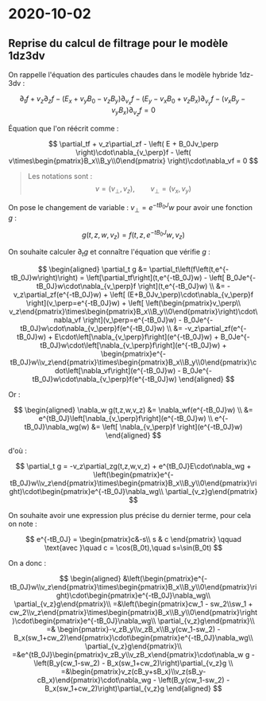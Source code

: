 # 2020-10-02

## Reprise du calcul de filtrage pour le modèle 1dz3dv

On rappelle l'équation des particules chaudes dans le modèle hybride 1dz-3dv :

$$
  \partial_tf + v_z\partial_zf - \left( E_x + v_yB_0 - v_zB_y \right)\partial_{v_x}f - \left( E_y - v_xB_0 + v_zB_x \right)\partial_{v_y}f - \left( v_xB_y - v_yB_x \right)\partial_{v_z}f = 0
$$

Équation que l'on réécrit comme :

$$
  \partial_tf + v_z\partial_zf - \left( E + B_0Jv_\perp \right)\cdot\nabla_{v_\perp}f - \left( v\times\begin{pmatrix}B_x\\B_y\\0\end{pmatrix} \right)\cdot\nabla_vf = 0
$$

> Les notations sont : $$v = (v_\perp,v_z), \qquad v_\perp = (v_x,v_y)$$

On pose le changement de variable : $v_\perp = e^{-tB_0J}w$ pour avoir une fonction $g$ :

$$
  g(t,z,w,v_z) = f(t,z,e^{-tB_0J}w,v_z)
$$

On souhaite calculer $\partial_t g$ et connaître l'équation que vérifie $g$ :

$$
  \begin{aligned}
    \partial_t g &= \partial_t\left(f\left(t,e^{-tB_0J}w\right)\right) = \left[\partial_tf\right](t,e^{-tB_0J}w) - \left[ B_0Je^{-tB_0J}w\cdot\nabla_{v_\perp}f \right](t,e^{-tB_0J}w) \\
                 &= -v_z\partial_zf(e^{-tB_0J}w) + \left[ (E+B_0Jv_\perp)\cdot\nabla_{v_\perp}f \right](v_\perp=e^{-tB_0J}w) + \left[ \left(\begin{pmatrix}v_\perp\\ v_z\end{pmatrix}\times\begin{pmatrix}B_x\\B_y\\0\end{pmatrix}\right)\cdot\nabla_vf \right](v_\perp=e^{-tB_0J}w) - B_0Je^{-tB_0J}w\cdot\nabla_{v_\perp}f(e^{-tB_0J}w) \\
                 &= -v_z\partial_zf(e^{-tB_0J}w) + E\cdot\left[\nabla_{v_\perp}f\right](e^{-tB_0J}w) + B_0Je^{-tB_0J}w\cdot\left[\nabla_{v_\perp}f\right](e^{-tB_0J}w) + \begin{pmatrix}e^{-tB_0J}w\\v_z\end{pmatrix}\times\begin{pmatrix}B_x\\B_y\\0\end{pmatrix}\cdot\left[\nabla_vf\right](e^{-tB_0J}w) - B_0Je^{-tB_0J}w\cdot\nabla_{v_\perp}f(e^{-tB_0J}w)
  \end{aligned}
$$

Or :

$$
  \begin{aligned}
    \nabla_w g(t,z,w,v_z) &= \nabla_wf(e^{-tB_0J}w) \\
                          &= e^{tB_0J}\left[\nabla_{v_\perp}f\right](e^{-tB_0J}w) \\
    e^{-tB_0J}\nabla_wg(w) &= \left[ \nabla_{v_\perp}f \right](e^{-tB_0J}w) 
  \end{aligned}
$$

d'où :

$$
  \partial_t g = -v_z\partial_zg(t,z,w,v_z) + e^{tB_0J}E\cdot\nabla_wg + \left(\begin{pmatrix}e^{-tB_0J}w\\v_z\end{pmatrix}\times\begin{pmatrix}B_x\\B_y\\0\end{pmatrix}\right)\cdot\begin{pmatrix}e^{-tB_0J}\nabla_wg\\ \partial_{v_z}g\end{pmatrix}
$$

On souhaite avoir une expression plus précise du dernier terme, pour cela on note :

$$
  e^{-tB_0J} = \begin{pmatrix}c&-s\\ s & c \end{pmatrix} \qquad \text{avec }\quad c = \cos(B_0t),\quad s=\sin(B_0t)
$$

On a donc :

$$
  \begin{aligned}
     &\left(\begin{pmatrix}e^{-tB_0J}w\\v_z\end{pmatrix}\times\begin{pmatrix}B_x\\B_y\\0\end{pmatrix}\right)\cdot\begin{pmatrix}e^{-tB_0J}\nabla_wg\\ \partial_{v_z}g\end{pmatrix}\\
    =&\left(\begin{pmatrix}cw_1 - sw_2\\sw_1 + cw_2\\v_z\end{pmatrix}\times\begin{pmatrix}B_x\\B_y\\0\end{pmatrix}\right)\cdot\begin{pmatrix}e^{-tB_0J}\nabla_wg\\ \partial_{v_z}g\end{pmatrix}\\
    =& \begin{pmatrix}-v_zB_y\\v_zB_x\\B_y(cw_1-sw_2) - B_x(sw_1+cw_2)\end{pmatrix}\cdot\begin{pmatrix}e^{-tB_0J}\nabla_wg\\ \partial_{v_z}g\end{pmatrix}\\
    =&e^{tB_0J}\begin{pmatrix}v_zB_y\\v_zB_x\end{pmatrix}\cdot\nabla_w g - \left(B_y(cw_1-sw_2) - B_x(sw_1+cw_2)\right)\partial_{v_z}g \\
    =&\begin{pmatrix}v_z(cB_y+sB_x)\\v_z(sB_y-cB_x)\end{pmatrix}\cdot\nabla_wg - \left(B_y(cw_1-sw_2) - B_x(sw_1+cw_2)\right)\partial_{v_z}g
  \end{aligned}
$$


